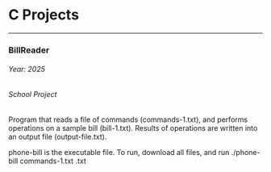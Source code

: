 # C Projects  

-----------------------

### BillReader
###### Year: 2025
###### School Project

Program that reads a file of commands (commands-1.txt), and performs operations on a sample bill (bill-1.txt). Results of operations are written into an output file (output-file.txt).  

phone-bill is the executable file. To run, download all files, and run ./phone-bill commands-1.txt <output file name>.txt

